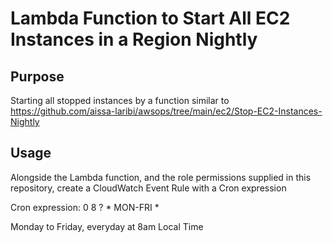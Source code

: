 Lambda Function to Start All EC2 Instances in a Region Nightly    
========

## Purpose

Starting all stopped instances by a function similar to https://github.com/aissa-laribi/awsops/tree/main/ec2/Stop-EC2-Instances-Nightly

## Usage

Alongside the Lambda function, and the role permissions supplied in this repository,
create a CloudWatch Event Rule with a Cron expression 

Cron expression: 0 8 ? * MON-FRI *

Monday to Friday, everyday at 8am Local Time

